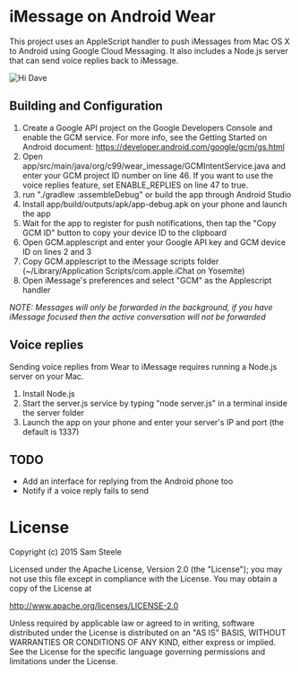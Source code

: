 # iMessage on Android Wear

This project uses an AppleScript handler to push iMessages from Mac OS X to Android using Google Cloud Messaging.
It also includes a Node.js server that can send voice replies back to iMessage.

![Hi Dave](https://lh3.googleusercontent.com/-o-CubQw11YU/VS68ZF4q7DI/AAAAAAAAuJ0/FDYfU41NTWE/w346-h425/IMG_20150415_104533700_HDR.jpg)

## Building and Configuration

1. Create a Google API project on the Google Developers Console and enable the GCM service.  For more info, see the Getting Started on Android document: https://developer.android.com/google/gcm/gs.html
2. Open app/src/main/java/org/c99/wear_imessage/GCMIntentService.java and enter your GCM project ID number on line 46.  If you want to use the voice replies feature, set ENABLE_REPLIES on line 47 to true.
3. run "./gradlew :assembleDebug" or build the app through Android Studio
4. Install app/build/outputs/apk/app-debug.apk on your phone and launch the app
5. Wait for the app to register for push notifications, then tap the "Copy GCM ID" button to copy your device ID to the clipboard
6. Open GCM.applescript and enter your Google API key and GCM device ID on lines 2 and 3
7. Copy GCM.applescript to the iMessage scripts folder (~/Library/Application Scripts/com.apple.iChat on Yosemite)
8. Open iMessage's preferences and select "GCM" as the Applescript handler

*NOTE: Messages will only be forwarded in the background, if you have iMessage focused then the active conversation will not be forwarded*

## Voice replies

Sending voice replies from Wear to iMessage requires running a Node.js server on your Mac.

1. Install Node.js
2. Start the server.js service by typing "node server.js" in a terminal inside the server folder
3. Launch the app on your phone and enter your server's IP and port (the default is 1337)

## TODO

* Add an interface for replying from the Android phone too
* Notify if a voice reply fails to send

# License

Copyright (c) 2015 Sam Steele

Licensed under the Apache License, Version 2.0 (the "License");
you may not use this file except in compliance with the License.
You may obtain a copy of the License at

http://www.apache.org/licenses/LICENSE-2.0

Unless required by applicable law or agreed to in writing, software
distributed under the License is distributed on an "AS IS" BASIS,
WITHOUT WARRANTIES OR CONDITIONS OF ANY KIND, either express or implied.
See the License for the specific language governing permissions and
limitations under the License.

